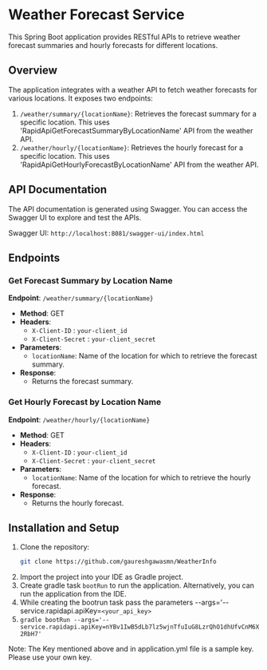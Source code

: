 # Weather Forecast Service

This Spring Boot application provides RESTful APIs to retrieve weather forecast summaries and hourly forecasts for different locations.

## Overview

The application integrates with a weather API to fetch weather forecasts for various locations. It exposes two endpoints:

1. `/weather/summary/{locationName}`: Retrieves the forecast summary for a specific location. This uses 'RapidApiGetForecastSummaryByLocationName' API from the weather API.
2. `/weather/hourly/{locationName}`: Retrieves the hourly forecast for a specific location. This uses 'RapidApiGetHourlyForecastByLocationName' API from the weather API.

## API Documentation

The API documentation is generated using Swagger. You can access the Swagger UI to explore and test the APIs.

Swagger UI: `http://localhost:8081/swagger-ui/index.html`

## Endpoints

### Get Forecast Summary by Location Name

**Endpoint**: `/weather/summary/{locationName}`

- **Method**: GET
- **Headers**:
    - `X-Client-ID` : `your-client_id`
    - `X-Client-Secret` : `your-client_secret`
- **Parameters**:
    - `locationName`: Name of the location for which to retrieve the forecast summary.
- **Response**:
    - Returns the forecast summary.

### Get Hourly Forecast by Location Name

**Endpoint**: `/weather/hourly/{locationName}`

- **Method**: GET
- **Headers**:
    - `X-Client-ID` : `your-client_id`
    - `X-Client-Secret` : `your-client_secret`
- **Parameters**:
    - `locationName`: Name of the location for which to retrieve the hourly forecast.
- **Response**:
    - Returns the hourly forecast.

## Installation and Setup

1. Clone the repository:
   ```bash
   git clone https://github.com/gaureshgawasmn/WeatherInfo
    ```
2. Import the project into your IDE as Gradle project.
3. Create gradle task `bootRun` to run the application. Alternatively, you can run the application from the IDE.
4. While creating the bootrun task pass the parameters --args='--service.rapidapi.apiKey=`<your_api_key>`
5. `gradle bootRun --args='--service.rapidapi.apiKey=nYBv1IwB5dLb7lz5wjnTfuIuG8LzrQhO1dhUfvCnM6X2RbH7'`


Note: The Key mentioned above and in application.yml file is a sample key. Please use your own key.
